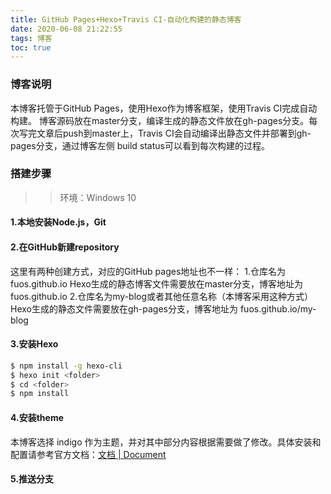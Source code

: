 ```yaml
---
title: GitHub Pages+Hexo+Travis CI-自动化构建的静态博客
date: 2020-06-08 21:22:55
tags: 博客
toc: true
---
```


### 博客说明

本博客托管于GitHub Pages，使用Hexo作为博客框架，使用Travis CI完成自动构建。
博客源码放在master分支，编译生成的静态文件放在gh-pages分支。每次写完文章后push到master上，Travis CI会自动编译出静态文件并部署到gh-pages分支，通过博客左侧 build status可以看到每次构建的过程。

### 搭建步骤

>>环境：Windows 10

#### 1.本地安装Node.js，Git

#### 2.在GitHub新建repository
这里有两种创建方式，对应的GitHub pages地址也不一样：
1.仓库名为fuos.github.io
Hexo生成的静态博客文件需要放在master分支，博客地址为 fuos.github.io
2.仓库名为my-blog或者其他任意名称（本博客采用这种方式）
Hexo生成的静态文件需要放在gh-pages分支，博客地址为 fuos.github.io/my-blog
#### 3.安装Hexo

``` bash
$ npm install -g hexo-cli
$ hexo init <folder>
$ cd <folder>
$ npm install
```

#### 4.安装theme

本博客选择 indigo 作为主题，并对其中部分内容根据需要做了修改。具体安装和配置请参考官方文档：[文档 | Document](https://github.com/yscoder/hexo-theme-indigo/wiki)

#### 5.推送分支



